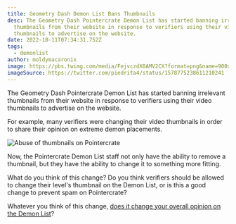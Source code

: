 ```yaml
---
title: Geometry Dash Demon List Bans Thumbnails
desc: The Geometry Dash Pointercrate Demon List has started banning irrelevant
  thumbnails from their website in response to verifiers using their video
  thumbnails to advertise on the website.
date: 2022-10-11T07:34:31.752Z
tags:
  - demonlist
author: moldymacaronix
image: https://pbs.twimg.com/media/FejvczdX0AMV2CX?format=png&name=900x900
imageSource: https://twitter.com/piedrita4/status/1578775238611210241
---
```

The Geometry Dash Pointercrate Demon List has started banning irrelevant thumbnails from their website in response to verifiers using their video thumbnails to advertise on the website.

For example, many verifiers were changing their video thumbnails in order to share their opinion on extreme demon placements.

![Abuse of thumbnails on Pointercrate](https://pbs.twimg.com/media/FejvczdX0AMV2CX?format=png&name=900x900)

Now, the Pointercrate Demon List staff not only have the ability to remove a thumbnail, but they have the ability to change it to something more fitting.

What do you think of this change? Do you think verifiers should be allowed to change their level's thumbnail on the Demon List, or is this a good change to prevent spam on Pointercrate?

Whatever you think of this change, [does it change your overall opinion on the Demon List](/posts/geometry-dash-the-problem-with-the-demonlist/)?
